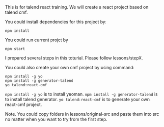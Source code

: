 This is for talend react training.
We will create a react project based on talend cmf.

You could install dependencies for this project by:
```
npm install
```

You could run current projct by 

```
npm start
```

I prepared several steps in this toturial. Please follow lessons/stepX.

You could also create your own cmf project by using command:
```
npm install -g yo
npm install -g generator-talend
yo talend:react-cmf
```

`npm install -g yo` is to install yeoman.
`npm install -g generator-talend` is to install talend generator.
`yo talend:react-cmf` is to generate your own react-cmf project.

Note. You could copy folders in lessons/original-src and paste them into src no matter when you want to try from the first step.
